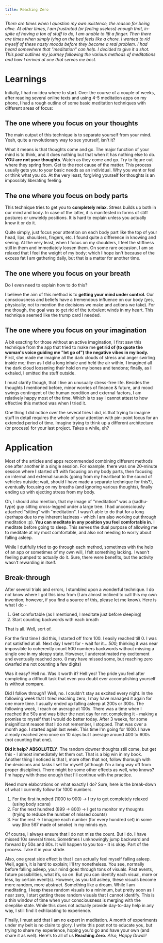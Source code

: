 ```yaml
---
title: Reaching Zero
---
```


*There are times when I question my own existence, the reason for being alive. At other times, I am frustrated (or feeling useless) enough that, in-spite of having a ton of stuff to do, I am unable to lift a finger. Then there are times when simply lying on the bed feels like a chore. I wanted to rid myself of these nasty moods before they become a real problem. I had heard somewhere that "meditation" can help. I decided to give it a shot. This post outlines my journey following the various methods of meditations and how I arrived at one that serves me best.*

# Learnings

Initially, I had no idea where to start. Over the course of a couple of weeks, after reading several online texts and using 4-5 meditation apps on my phone, I had a rough outline of some basic meditation techniques with different areas of focus:

## The one where you focus on your **thoughts**

The main output of this technique is to separate yourself from your mind. Yeah, quite a revolutionary way to see yourself, isn't it?

What it means is that thoughts come and go. The major function of your mind is to think, and it does nothing but that when it has nothing else to do. **YOU are not your thoughts**. Watch as they come and go. Try to figure out where they spring from. Get to the root cause of the matter. This process usually gets you to your basic needs as an individual. Why you want or feel or think what you do. At the very least, forgiving yourself for thoughts is an impossibly liberating feeling.

## The one where you focus on **body parts**

This technique tries to get you to **completely relax**. Stress builds up both in our mind and body. In case of the latter, it is manifested in forms of stiff postures or unwieldy positions. It is hard to explain unless you actually know it or do it.

Quite simply, just focus your attention on each body part like the top of your head, lips, shoulders, fingers, etc. I found quite a difference in knowing and seeing. At the very least, when I focus on my shoulders, I feel the stiffness still in them and immediately loosen them. On some rare occasion, I am so relaxed that I feel the weight of my body; which I hope isn't because of the excess fat I am gathering daily, but that is a matter for another time.

## The one where you focus on your **breath**

Do I even need to explain how to do this?

I believe the aim of this method is to **getting your mind under control.** Our consciousness and beliefs have a tremendous influence on our body (yes, physically; not to mention the decisions we make and actions we take). For me though, the goal was to get rid of the turbulent winds in my heart. This technique seemed like the trump card I needed.

## The one where you focus on your **imagination**

A bit exacting for those without an active imagination, I first saw this technique from the app that tried to make me **get rid of (to quote the woman's voice guiding me "let go of") the negative vibes in my body.** First, she made me imagine all the dark clouds of stress and anger swirling inside me; then as I did a long inhale and held the air within, I imagined all the dark cloud loosening their hold on my bones and tendons; finally, as I exhaled, I emitted the stuff outside.

I must clarify though, that I live an unusually stress-free life. Besides the thoughts I mentioned before, minor worries of finance & future, and mood swings contingent of the human condition and external factors, I am relatively happy most of the time. Which is to say I cannot attest to how effective this method was when I tried it.

One thing I did notice over the several tries I did, is that trying to imagine stuff in detail requires the whole of your attention with pin-point focus for an extended period of time. Imagine trying to think up a different architecture (or process) for your last project. Takes a while, eh?

# Application

Most of the articles and apps recommended combining different methods one after another in a single session. For example, there was one 20-minute session where I started off with focusing on my body parts, then focusing on internal and external sounds (going from my heartbeat to the sound of vehicles outside; wait, should I have made a separate technique for this?), eventually focusing on my breaths (and ignoring various thoughts), finally ending up with ejecting stress from my body.

Oh, I should also mention, that my image of "meditation" was a (sadhu-type) guy sitting cross-legged under a large tree. I had unconsciously attached "sitting" with "meditation". I wasn't able to do that for a long (perhaps due to my inherent laziness - which I am also working out through meditation :p). **You can meditate in any position you feel comfortable in.** I meditate before going to sleep. This serves the dual purpose of allowing me to meditate at my most comfortable, and also not needing to worry about falling asleep.

While I dutifully tried to go through each method, sometimes with the help of an app or sometimes of my own will, I felt something lacking. I wasn't feeling pumped to actually do it. Sure, there were benefits, but the activity wasn't rewarding in itself.

## Break-through

After several trials and errors, I stumbled upon a wonderful technique. I do not know where I got this idea from (I am almost inclined to call this my own invention; however, if you find a source of this, please let me know). Here is what I do -

1. Get comfortable (as I mentioned, I meditate just before sleeping)
2. Start counting backwords with each breath

That is all. Well, sort of.

For the first time I did this, I started off from 100. I easily reached till 0. I was not satisfied at all. Next day I went for - wait for it... *500*; thinking it was near impossible to coherently count 500 numbers backwords without missing a single one in my sleepy state. However, I underestimated my excitement and eventually reached zero. (I may have missed some, but reaching zero dwarfed me not counting a few digits)

Was it easy? Hell no. Was it worth it? Hell yes! The pride you feel after completing a difficult task that even you doubt ever accomplishing yourself is without compare.

Did I follow through? Well, no. I couldn't stay as excited every night. In the following week that I tried reaching zero, I may have managed it again for one more time. I usually ended up falling asleep at 200s or 300s. The following week, I reach on average at 100s. There was a time when I reached the 50s and was bitter the next day for not completing it - making a promise to myself that I would do better today. After 3 weeks, for some insignificant reason that I do not remember, I stopped. That was over a month ago. I started again last week. This time I'm going for 1000. I have already reached zero once on 10 days but I average around 400 to 600s (not counting that one).

**Did it help?** **ABSOLUTELY**. The random downer thoughts still come, but get this - I almost immediately let them out. That is a big win in my book. Another thing I noticed is that I, more often that not, follow thorough with the decisions and tasks I set for myself (although I'm a long way off from proper discipline). There might be some other effects as well, who knows? I'm happy with these enough that I'll continue with the practice.

Need more elaborations on what exactly I do? Sure, here is the break-down of what I currently follow for 1000 numbers. 

1. For the first hundred (1000 to 900) -> I try to get completely relaxed (using body scans)
2. For the next hundred (899 -> 800) -> I get to monitor my thoughts (trying to reduce the number of missed counts)
3. For the rest -> I imagine each number (for every hundred set) in some way (like 567 made of smoke) in my minds eye.

Of course, I always ensure that I do not miss the count. But I do. I have missed 10s several times. Sometimes I unknowingly jump backward and forward by 50s and 80s. It will happen to you too - It is okay. Part of the process. Take it in your stride.

Also, one great side effect is that I can actually feel myself falling asleep. Well, again, it is hard to explain; I'll try nonetheless. You see, normally before falling asleep, your mind goes through tons of visuals. Past events, future possibilities, what ifs, so on. But you can identify each visual, more or less, by certain event(s). However, as you fall asleep, these visuals become more random, more abstract. Something like a dream. While I am meditating, I keep these random visuals to a minimum, but pretty soon as I near zero, I start getting these random visuals that I cannot identify. This is a thin window of time when your consciousness is merging with the sleeplike state. While this does not actually provide day-to-day help in any way, I still find it exhilarating to experience.

Finally, I must add that I am no expert in meditation. A month of experiments under my belt is no claim to glory. I write this post not to educate you, but trying to share my experience, hoping you'd go and have your own (and share it as well). Here's to all of us **Reaching Zero.** *Also, Happy Diwali!*
